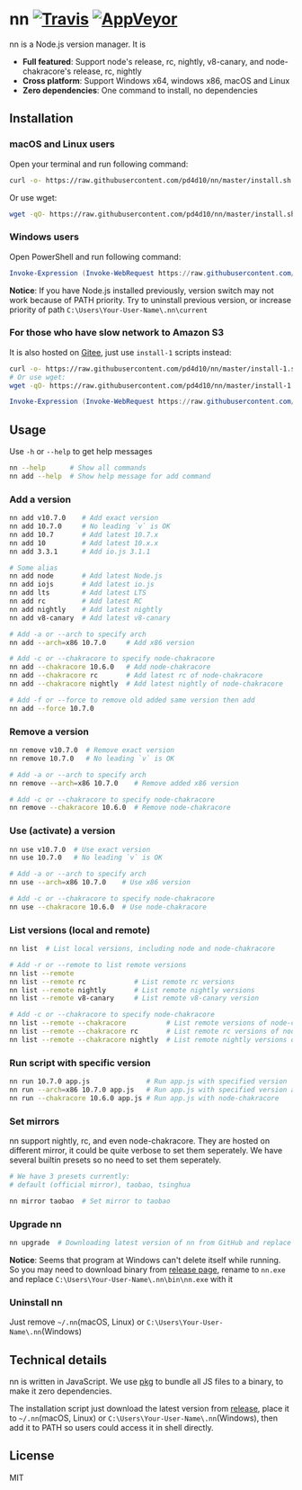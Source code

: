 # nn [![Travis](https://img.shields.io/travis/pd4d10/nn.svg)](https://travis-ci.org/pd4d10/nn) [![AppVeyor](https://img.shields.io/appveyor/ci/pd4d10/nn.svg)](https://ci.appveyor.com/project/pd4d10/nn)

nn is a Node.js version manager. It is

- **Full featured**: Support node's release, rc, nightly, v8-canary, and node-chakracore's release, rc, nightly
- **Cross platform**: Support Windows x64, windows x86, macOS and Linux
- **Zero dependencies**: One command to install, no dependencies

## Installation

### macOS and Linux users

Open your terminal and run following command:

```sh
curl -o- https://raw.githubusercontent.com/pd4d10/nn/master/install.sh | bash
```

Or use wget:

```sh
wget -qO- https://raw.githubusercontent.com/pd4d10/nn/master/install.sh | bash
```

### Windows users

Open PowerShell and run following command:

```powershell
Invoke-Expression (Invoke-WebRequest https://raw.githubusercontent.com/pd4d10/nn/master/install.ps1)
```

**Notice**: If you have Node.js installed previously, version switch may not work because of PATH priority. Try to uninstall previous version, or increase priority of path `C:\Users\Your-User-Name\.nn\current`

### For those who have slow network to Amazon S3

It is also hosted on [Gitee](https://gitee.com/pd4d10/nn), just use `install-1` scripts instead:

```sh
curl -o- https://raw.githubusercontent.com/pd4d10/nn/master/install-1.sh | bash
# Or use wget:
wget -qO- https://raw.githubusercontent.com/pd4d10/nn/master/install-1.sh | bash
```

```powershell
Invoke-Expression (Invoke-WebRequest https://raw.githubusercontent.com/pd4d10/nn/master/install-1.ps1)
```

## Usage

Use `-h` or `--help` to get help messages

```sh
nn --help      # Show all commands
nn add --help  # Show help message for add command
```

### Add a version

```sh
nn add v10.7.0    # Add exact version
nn add 10.7.0     # No leading `v` is OK
nn add 10.7       # Add latest 10.7.x
nn add 10         # Add latest 10.x.x
nn add 3.3.1      # Add io.js 3.1.1

# Some alias
nn add node       # Add latest Node.js
nn add iojs       # Add latest io.js
nn add lts        # Add latest LTS
nn add rc         # Add latest RC
nn add nightly    # Add latest nightly
nn add v8-canary  # Add latest v8-canary

# Add -a or --arch to specify arch
nn add --arch=x86 10.7.0     # Add x86 version

# Add -c or --chakracore to specify node-chakracore
nn add --chakracore 10.6.0   # Add node-chakracore
nn add --chakracore rc       # Add latest rc of node-chakracore
nn add --chakracore nightly  # Add latest nightly of node-chakracore

# Add -f or --force to remove old added same version then add
nn add --force 10.7.0
```

### Remove a version

```sh
nn remove v10.7.0  # Remove exact version
nn remove 10.7.0   # No leading `v` is OK

# Add -a or --arch to specify arch
nn remove --arch=x86 10.7.0    # Remove added x86 version

# Add -c or --chakracore to specify node-chakracore
nn remove --chakracore 10.6.0  # Remove node-chakracore
```

### Use (activate) a version

```sh
nn use v10.7.0  # Use exact version
nn use 10.7.0   # No leading `v` is OK

# Add -a or --arch to specify arch
nn use --arch=x86 10.7.0    # Use x86 version

# Add -c or --chakracore to specify node-chakracore
nn use --chakracore 10.6.0  # Use node-chakracore
```

### List versions (local and remote)

```sh
nn list  # List local versions, including node and node-chakracore

# Add -r or --remote to list remote versions
nn list --remote
nn list --remote rc            # List remote rc versions
nn list --remote nightly       # List remote nightly versions
nn list --remote v8-canary     # List remote v8-canary version

# Add -c or --chakracore to specify node-chakracore
nn list --remote --chakracore          # List remote versions of node-chakracore
nn list --remote --chakracore rc       # List remote rc versions of node-chakracore
nn list --remote --chakracore nightly  # List remote nightly versions of node-chakracore
```

### Run script with specific version

```sh
nn run 10.7.0 app.js              # Run app.js with specified version
nn run --arch=x86 10.7.0 app.js   # Run app.js with specified version and arch
nn run --chakracore 10.6.0 app.js # Run app.js with node-chakracore
```

### Set mirrors

nn support nightly, rc, and even node-chakracore. They are hosted on different mirror, it could be quite verbose to set them seperately. We have several builtin presets so no need to set them seperately.

```sh
# We have 3 presets currently:
# default (official mirror), taobao, tsinghua

nn mirror taobao  # Set mirror to taobao
```

### Upgrade nn

```sh
nn upgrade  # Downloading latest version of nn from GitHub and replace the old version
```

**Notice**: Seems that program at Windows can't delete itself while running. So you may need to download binary from [release page](https://github.com/pd4d10/nn/releases), rename to `nn.exe` and replace `C:\Users\Your-User-Name\.nn\bin\nn.exe` with it

### Uninstall nn

Just remove `~/.nn`(macOS, Linux) or `C:\Users\Your-User-Name\.nn`(Windows)

## Technical details

nn is written in JavaScript. We use [pkg](https://github.com/zeit/pkg) to bundle all JS files to a binary, to make it zero dependencies.

The installation script just download the latest version from [release](https://github.com/pd4d10/nn/releases), place it to `~/.nn`(macOS, Linux) or `C:\Users\Your-User-Name\.nn`(Windows), then add it to PATH so users could access it in shell directly.

## License

MIT
